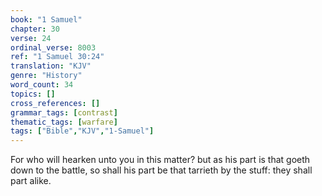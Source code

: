 ```yaml
---
book: "1 Samuel"
chapter: 30
verse: 24
ordinal_verse: 8003
ref: "1 Samuel 30:24"
translation: "KJV"
genre: "History"
word_count: 34
topics: []
cross_references: []
grammar_tags: [contrast]
thematic_tags: [warfare]
tags: ["Bible","KJV","1-Samuel"]
---
```

For who will hearken unto you in this matter? but as his part is that goeth down to the battle, so shall his part be that tarrieth by the stuff: they shall part alike.
